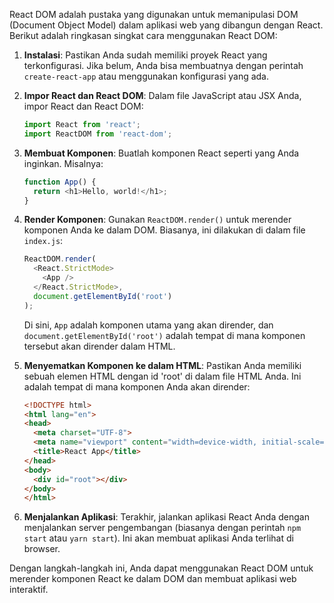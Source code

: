 React DOM adalah pustaka yang digunakan untuk memanipulasi DOM (Document Object Model) dalam aplikasi web yang dibangun dengan React. Berikut adalah ringkasan singkat cara menggunakan React DOM:

1. **Instalasi**: Pastikan Anda sudah memiliki proyek React yang terkonfigurasi. Jika belum, Anda bisa membuatnya dengan perintah `create-react-app` atau menggunakan konfigurasi yang ada.

2. **Impor React dan React DOM**: Dalam file JavaScript atau JSX Anda, impor React dan React DOM:

   ```javascript
   import React from 'react';
   import ReactDOM from 'react-dom';
   ```

3. **Membuat Komponen**: Buatlah komponen React seperti yang Anda inginkan. Misalnya:

   ```javascript
   function App() {
     return <h1>Hello, world!</h1>;
   }
   ```

4. **Render Komponen**: Gunakan `ReactDOM.render()` untuk merender komponen Anda ke dalam DOM. Biasanya, ini dilakukan di dalam file `index.js`:

   ```javascript
   ReactDOM.render(
     <React.StrictMode>
       <App />
     </React.StrictMode>,
     document.getElementById('root')
   );
   ```

   Di sini, `App` adalah komponen utama yang akan dirender, dan `document.getElementById('root')` adalah tempat di mana komponen tersebut akan dirender dalam HTML.

5. **Menyematkan Komponen ke dalam HTML**: Pastikan Anda memiliki sebuah elemen HTML dengan id 'root' di dalam file HTML Anda. Ini adalah tempat di mana komponen Anda akan dirender:

   ```html
   <!DOCTYPE html>
   <html lang="en">
   <head>
     <meta charset="UTF-8">
     <meta name="viewport" content="width=device-width, initial-scale=1.0">
     <title>React App</title>
   </head>
   <body>
     <div id="root"></div>
   </body>
   </html>
   ```

6. **Menjalankan Aplikasi**: Terakhir, jalankan aplikasi React Anda dengan menjalankan server pengembangan (biasanya dengan perintah `npm start` atau `yarn start`). Ini akan membuat aplikasi Anda terlihat di browser.

Dengan langkah-langkah ini, Anda dapat menggunakan React DOM untuk merender komponen React ke dalam DOM dan membuat aplikasi web interaktif.